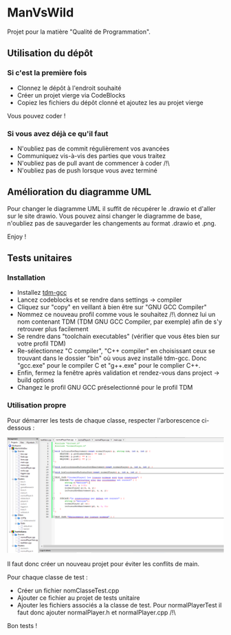 # ManVsWild

Projet pour la matière "Qualité de Programmation". 

## Utilisation du dépôt

### Si c'est la première fois
- Clonnez le dépôt à l'endroit souhaité
- Créer un projet vierge via CodeBlocks
- Copiez les fichiers du dépôt clonné et ajoutez les au projet vierge

Vous pouvez coder !

### Si vous avez déjà ce qu'il faut 
- N'oubliez pas de commit régulièrement vos avancées
- Communiquez vis-à-vis des parties que vous traitez
- N'oubliez pas de pull avant de commencer à coder /!\
- N'oubliez pas de push lorsque vous avez terminé

## Amélioration du diagramme UML

Pour changer le diagramme UML il suffit de récupérer le .drawio et d'aller sur le site drawio.
Vous pouvez ainsi changer le diagramme de base, n'oubliez pas de sauvegarder les changements au format .drawio et .png.

Enjoy !

## Tests unitaires

### Installation

* Installez [tdm-gcc](https://jmeubank.github.io/tdm-gcc/download/)
* Lancez codeblocks et se rendre dans settings -> compiler
* Cliquez sur "copy" en veillant à bien être sur "GNU GCC Compiler"
* Nommez ce nouveau profil comme vous le souhaitez /!\ donnez lui un nom contenant TDM (TDM GNU GCC Compiler, par exemple) afin de s'y retrouver plus facilement
* Se rendre dans "toolchain executables" (vérifier que vous êtes bien sur votre profil TDM)
* Re-sélectionnez "C compiler", "C++ compiler" en choisissant ceux se trouvant dans le dossier "bin" où vous avez installé tdm-gcc. Donc "gcc.exe" pour le compiler C et "g++.exe" pour le complier C++.
* Enfin, fermez la fenêtre après validation et rendez-vous dans project -> build options
* Changez le profil GNU GCC préselectionné pour le profil TDM

### Utilisation propre

Pour démarrer les tests de chaque classe, respecter l'arborescence ci-dessous : 

![Screenshot](img/Arborescence.PNG)

Il faut donc créer un nouveau projet pour éviter les conflits de main.

Pour chaque classe de test :

* Créer un fichier nomClasseTest.cpp
* Ajouter ce fichier au projet de tests unitaire 
* Ajouter les fichiers associés a la classe de test. Pour normalPlayerTest il faut donc ajouter normalPlayer.h et normalPlayer.cpp /!\

Bon tests !
